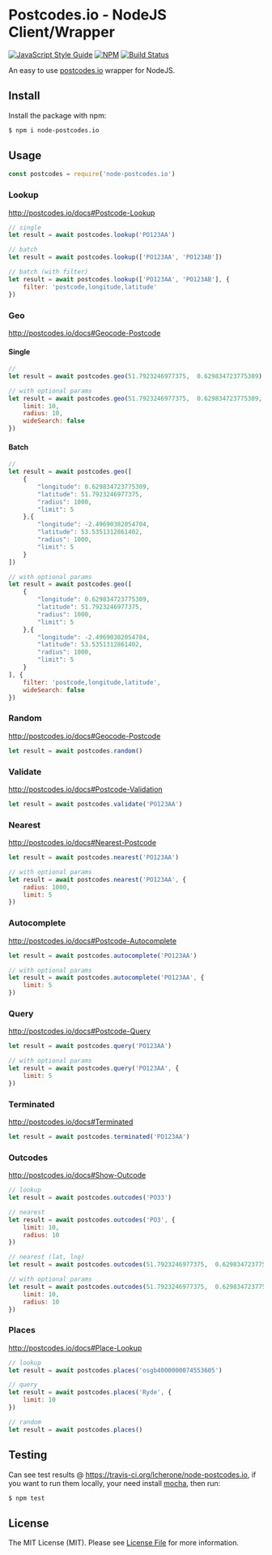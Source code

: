 # Postcodes.io - NodeJS Client/Wrapper

[![JavaScript Style Guide](https://cdn.rawgit.com/standard/standard/master/badge.svg)](https://github.com/standard/standard) [![NPM](https://nodei.co/npm/node-postcodes.io.png?downloads=true&downloadRank=true&stars=true)](https://nodei.co/npm/node-postcodes.io/)
[![Build Status](https://travis-ci.org/lcherone/node-postcodes.io.svg?branch=master)](https://travis-ci.org/lcherone/node-postcodes.io)


An easy to use [postcodes.io](http://postcodes.io/) wrapper for NodeJS.

## Install

Install the package with npm:

``` bash
$ npm i node-postcodes.io
```

## Usage

``` javascript
const postcodes = require('node-postcodes.io')
```

### Lookup

http://postcodes.io/docs#Postcode-Lookup

``` javascript
// single
let result = await postcodes.lookup('PO123AA')

// batch
let result = await postcodes.lookup(['PO123AA', 'PO123AB'])

// batch (with filter)
let result = await postcodes.lookup(['PO123AA', 'PO123AB'], {
    filter: 'postcode,longitude,latitude'
})
```

### Geo

http://postcodes.io/docs#Geocode-Postcode

#### Single

``` javascript
//
let result = await postcodes.geo(51.7923246977375,  0.629834723775309)

// with optional params
let result = await postcodes.geo(51.7923246977375,  0.629834723775309, {
    limit: 10,
    radius: 10,
    wideSearch: false
})
```

#### Batch

``` javascript
//
let result = await postcodes.geo([
    {
        "longitude": 0.629834723775309,
        "latitude": 51.7923246977375,
        "radius": 1000,
        "limit": 5
    },{
        "longitude": -2.49690382054704,
        "latitude": 53.5351312861402,
        "radius": 1000,
        "limit": 5
    }
])

// with optional params
let result = await postcodes.geo([
    {
        "longitude": 0.629834723775309,
        "latitude": 51.7923246977375,
        "radius": 1000,
        "limit": 5
    },{
        "longitude": -2.49690382054704,
        "latitude": 53.5351312861402,
        "radius": 1000,
        "limit": 5
    }
], {
    filter: 'postcode,longitude,latitude',
    wideSearch: false
})
```

### Random

http://postcodes.io/docs#Geocode-Postcode

``` javascript
let result = await postcodes.random()
```

### Validate

http://postcodes.io/docs#Postcode-Validation

``` javascript
let result = await postcodes.validate('PO123AA')
```

### Nearest

http://postcodes.io/docs#Nearest-Postcode

``` javascript
let result = await postcodes.nearest('PO123AA')

// with optional params
let result = await postcodes.nearest('PO123AA', {
    radius: 1000,
    limit: 5
})
```

### Autocomplete

http://postcodes.io/docs#Postcode-Autocomplete

``` javascript
let result = await postcodes.autocomplete('PO123AA')

// with optional params
let result = await postcodes.autocomplete('PO123AA', {
    limit: 5
})
```

### Query

http://postcodes.io/docs#Postcode-Query

``` javascript
let result = await postcodes.query('PO123AA')

// with optional params
let result = await postcodes.query('PO123AA', {
    limit: 5
})
```

### Terminated

http://postcodes.io/docs#Terminated

``` javascript
let result = await postcodes.terminated('PO123AA')
```

### Outcodes

http://postcodes.io/docs#Show-Outcode

``` javascript
// lookup
let result = await postcodes.outcodes('PO33')
```

``` javascript
// nearest
let result = await postcodes.outcodes('PO3', {
    limit: 10,
    radius: 10
})
```

``` javascript
// nearest (lat, lng)
let result = await postcodes.outcodes(51.7923246977375,  0.629834723775309)

// with optional params
let result = await postcodes.outcodes(51.7923246977375,  0.629834723775309, {
    limit: 10,
    radius: 10
})
```

### Places

http://postcodes.io/docs#Place-Lookup

``` javascript
// lookup
let result = await postcodes.places('osgb4000000074553605')

// query
let result = await postcodes.places('Ryde', {
    limit: 10
})

// random
let result = await postcodes.places()
```

## Testing

Can see test results @ https://travis-ci.org/lcherone/node-postcodes.io, if you want to run them locally, your need install [mocha](https://mochajs.org), then run:

``` bash
$ npm test
```

## License

The MIT License (MIT). Please see [License File](https://github.com/node-postcodes.io/blob/master/LICENSE) for more information.